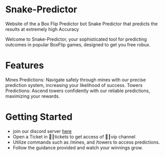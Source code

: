 # Snake-Predictor
Website of the a Box Flip Predictor bot Snake Predictor that predicts the results at extremely high Accuracy


Welcome to Snake-Predictor, your sophisticated tool for predicting outcomes in popular BoxFlip games, designed to get you free robux.

# Features
Mines Predictions: Navigate safely through mines with our precise prediction system, increasing your likelihood of success.
Towers Predictions: Ascend towers confidently with our reliable predictions, maximizing your rewards.

# Getting Started

* join our discord server [here](https://discord.com/invite/qghx8crHNG)
* Open a Ticket in ⁠🎫┃tickets to get access of ⁠👑┃vip channel
* Utilize commands such as /mines, and /towers to access predictions.
* Follow the guidance provided and watch your winnings grow.

